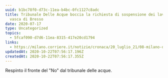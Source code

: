 ```yaml
---
uuid: b1bc78f0-d73c-11ea-b4bc-0fc1127c8adc
title: Tribunale Delle Acque boccia la richiesta di sospensione dei lavori della
  vasca di Bresso
date: 2020-07-17
type: Uncategorized
topics:
  - 5fcaf090-d7d6-11ea-8315-417e20cd1794
links:
  - https://milano.corriere.it/notizie/cronaca/20_luglio_21/08-milano-documentoacorriere-web-milano-b3510a74-cac5-11ea-b15c-cd9b33ddf899.shtml
updatedAt: 2020-10-22T07:56:17.196Z
createdAt: 2020-10-22T07:56:17.355Z
---
```

Respinto il fronte del "No" dal tribunale delle acque.